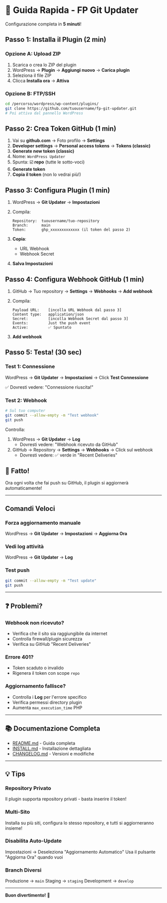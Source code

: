 # 🚀 Guida Rapida - FP Git Updater

Configurazione completa in **5 minuti**!

## Passo 1: Installa il Plugin (2 min)

### Opzione A: Upload ZIP
1. Scarica o crea lo ZIP del plugin
2. WordPress → **Plugin** → **Aggiungi nuovo** → **Carica plugin**
3. Seleziona il file ZIP
4. Clicca **Installa ora** → **Attiva**

### Opzione B: FTP/SSH
```bash
cd /percorso/wordpress/wp-content/plugins/
git clone https://github.com/tuousername/fp-git-updater.git
# Poi attiva dal pannello WordPress
```

## Passo 2: Crea Token GitHub (1 min)

1. Vai su **github.com** → Foto profilo → **Settings**
2. **Developer settings** → **Personal access tokens** → **Tokens (classic)**
3. **Generate new token (classic)**
4. Nome: `WordPress Updater`
5. Spunta: ☑️ **repo** (tutte le sotto-voci)
6. **Generate token**
7. **Copia il token** (non lo vedrai più!)

## Passo 3: Configura Plugin (1 min)

1. WordPress → **Git Updater** → **Impostazioni**

2. Compila:
   ```
   Repository:  tuousername/tuo-repository
   Branch:      main
   Token:       ghp_xxxxxxxxxxxxx (il token del passo 2)
   ```

3. **Copia**:
   - URL Webhook
   - Webhook Secret

4. **Salva Impostazioni**

## Passo 4: Configura Webhook GitHub (1 min)

1. GitHub → Tuo repository → **Settings** → **Webhooks** → **Add webhook**

2. Compila:
   ```
   Payload URL:    [incolla URL Webhook dal passo 3]
   Content type:   application/json
   Secret:         [incolla Webhook Secret dal passo 3]
   Events:         Just the push event
   Active:         ✅ Spuntato
   ```

3. **Add webhook**

## Passo 5: Testa! (30 sec)

### Test 1: Connessione
WordPress → **Git Updater** → **Impostazioni** → Click **Test Connessione**

✅ Dovresti vedere: "Connessione riuscita!"

### Test 2: Webhook
```bash
# Sul tuo computer
git commit --allow-empty -m "Test webhook"
git push
```

Controlla:
1. WordPress → **Git Updater** → **Log**
   - Dovresti vedere: "Webhook ricevuto da GitHub"
2. GitHub → Repository → **Settings** → **Webhooks** → Click sul webhook
   - Dovresti vedere: ✅ verde in "Recent Deliveries"

## 🎉 Fatto!

Ora ogni volta che fai push su GitHub, il plugin si aggiornerà automaticamente!

---

## Comandi Veloci

### Forza aggiornamento manuale
WordPress → **Git Updater** → **Impostazioni** → **Aggiorna Ora**

### Vedi log attività
WordPress → **Git Updater** → **Log**

### Test push
```bash
git commit --allow-empty -m "Test update"
git push
```

---

## ❓ Problemi?

### Webhook non ricevuto?
- Verifica che il sito sia raggiungibile da internet
- Controlla firewall/plugin sicurezza
- Verifica su GitHub "Recent Deliveries"

### Errore 401?
- Token scaduto o invalido
- Rigenera il token con scope `repo`

### Aggiornamento fallisce?
- Controlla i **Log** per l'errore specifico
- Verifica permessi directory plugin
- Aumenta `max_execution_time` PHP

---

## 📚 Documentazione Completa

- [README.md](README.md) - Guida completa
- [INSTALL.md](INSTALL.md) - Installazione dettagliata
- [CHANGELOG.md](CHANGELOG.md) - Versioni e modifiche

---

## 💡 Tips

### Repository Privato
Il plugin supporta repository privati - basta inserire il token!

### Multi-Sito
Installa su più siti, configura lo stesso repository, e tutti si aggiorneranno insieme!

### Disabilita Auto-Update
Impostazioni → Deseleziona "Aggiornamento Automatico"
Usa il pulsante "Aggiorna Ora" quando vuoi

### Branch Diversi
Produzione → `main`
Staging → `staging`
Development → `develop`

---

**Buon divertimento!** 🎊
